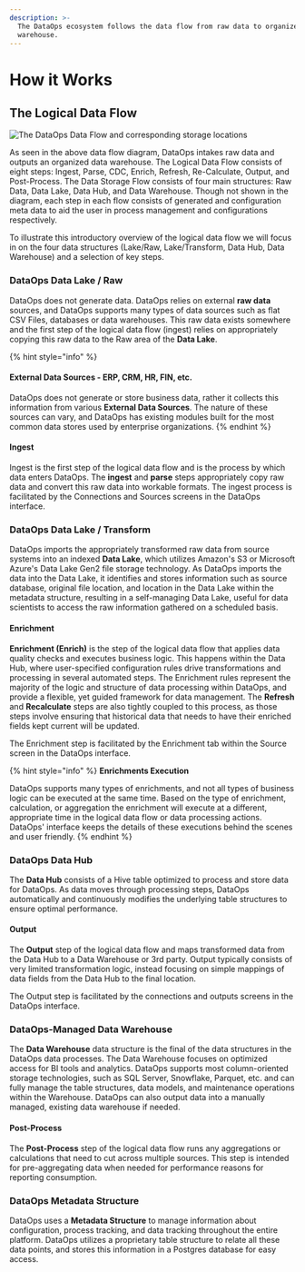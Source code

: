 ```yaml
---
description: >-
  The DataOps ecosystem follows the data flow from raw data to organized data
  warehouse.
---
```


# How it Works

## The Logical Data Flow

![The DataOps Data Flow and corresponding storage locations](../../.gitbook/assets/rap-logical-data-flow-new.png)

As seen in the above data flow diagram, DataOps intakes raw data and outputs an organized data warehouse. The Logical Data Flow consists of eight steps: Ingest, Parse, CDC, Enrich, Refresh, Re-Calculate, Output, and Post-Process. The Data Storage Flow consists of four main structures: Raw Data, Data Lake, Data Hub, and Data Warehouse. Though not shown in the diagram, each step in each flow consists of generated and configuration meta data to aid the user in process management and configurations respectively.&#x20;

To illustrate this introductory overview of the logical data flow we will focus in on the four data structures (Lake/Raw, Lake/Transform, Data Hub, Data Warehouse) and a selection of key steps.

### DataOps Data Lake / Raw

DataOps does not generate data. DataOps relies on external **raw data** sources, and DataOps supports many types of data sources such as flat CSV Files, databases or data warehouses. This raw data exists somewhere and the first step of the logical data flow (ingest) relies on appropriately copying this raw data to the Raw area of the **Data Lake**.

{% hint style="info" %}
#### External Data Sources - ERP, CRM, HR, FIN, etc.

DataOps does not generate or store business data, rather it collects this information from various **External Data Sources**. The nature of these sources can vary, and DataOps has existing modules built for the most common data stores used by enterprise organizations.
{% endhint %}

#### Ingest

Ingest is the first step of the logical data flow and is the process by which data enters DataOps. The **ingest** and **parse** steps appropriately copy raw data and convert this raw data into workable formats. The ingest process is facilitated by the Connections and Sources screens in the DataOps interface.&#x20;

### DataOps Data Lake / Transform

DataOps imports the appropriately transformed raw data from source systems into an indexed **Data Lake**, which utilizes Amazon's S3 or Microsoft Azure's Data Lake Gen2 file storage technology. As DataOps imports the data into the Data Lake, it identifies and stores information such as source database, original file location, and location in the Data Lake within the metadata structure, resulting in a self-managing Data Lake, useful for data scientists to access the raw information gathered on a scheduled basis.

#### Enrichment

**Enrichment (Enrich)** is the step of the logical data flow that applies data quality checks and executes business logic. This happens within the Data Hub, where user-specified configuration rules drive transformations and processing in several automated steps. The Enrichment rules represent the majority of the logic and structure of data processing within DataOps, and provide a flexible, yet guided framework for data management. The **Refresh** and **Recalculate** steps are also tightly coupled to this process, as those steps involve ensuring that historical data that needs to have their enriched fields kept current will be updated.

The Enrichment step is facilitated by the Enrichment tab within the Source screen in the DataOps interface.&#x20;

{% hint style="info" %}
**Enrichments Execution**

DataOps supports many types of enrichments, and not all types of business logic can be executed at the same time. Based on the type of enrichment, calculation, or aggregation the enrichment will execute at a different, appropriate time in the logical data flow or data processing actions. DataOps' interface keeps the details of these executions behind the scenes and user friendly.
{% endhint %}

### DataOps Data Hub

The **Data Hub** consists of a Hive table optimized to process and store data for DataOps. As data moves through processing steps, DataOps automatically and continuously modifies the underlying table structures to ensure optimal performance.

#### Output

The **Output** step of the logical data flow and maps transformed data from the Data Hub to a Data Warehouse or 3rd party. Output typically consists of very limited transformation logic, instead focusing on simple mappings of data fields from the Data Hub to the final location.

The Output step is facilitated by the connections and outputs screens in the DataOps interface.

### DataOps-Managed Data Warehouse

The **Data Warehouse** data structure is the final of the data structures in the DataOps data processes. The Data Warehouse focuses on optimized access for BI tools and analytics. DataOps supports most column-oriented storage technologies, such as SQL Server, Snowflake, Parquet, etc. and can fully manage the table structures, data models, and maintenance operations within the Warehouse. DataOps can also output data into a manually managed, existing data warehouse if needed.

#### Post-Process

The **Post-Process** step of the logical data flow runs any aggregations or calculations that need to cut across multiple sources. This step is intended for pre-aggregating data when needed for performance reasons for reporting consumption.

### DataOps Metadata Structure

DataOps uses a **Metadata Structure** to manage information about configuration, process tracking, and data tracking throughout the entire platform. DataOps utilizes a proprietary table structure to relate all these data points, and stores this information in a Postgres database for easy access.
